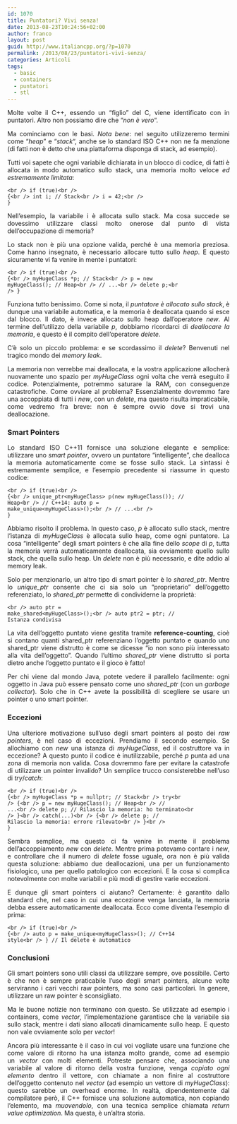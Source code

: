 ```yaml
---
id: 1070
title: Puntatori? Vivi senza!
date: 2013-08-23T10:24:56+02:00
author: franco
layout: post
guid: http://www.italiancpp.org/?p=1070
permalink: /2013/08/23/puntatori-vivi-senza/
categories: Articoli
tags:
  - basic
  - containers
  - puntatori
  - stl
---
```

<p style="text-align: justify;">
  Molte volte il C++, essendo un &#8220;figlio&#8221; del C, viene identificato con in puntatori. Altro non possiamo dire che &#8220;<em>non è vero</em>&#8220;.
</p>

<p style="text-align: justify;">
  Ma cominciamo con le basi. <em>Nota bene</em>: nel seguito utilizzeremo termini come &#8220;<em>heap</em>&#8221; e &#8220;<em>stack</em>&#8220;, anche se lo standard ISO C++ non ne fa menzione (di fatti non è detto che una piattaforma disponga di stack, ad esempio).
</p>

<p style="text-align: justify;">
  Tutti voi sapete che ogni variabile dichiarata in un blocco di codice, di fatti è allocata in modo automatico sullo stack, una memoria molto veloce <i>ed estremamente limitata</i>:
</p>

<code lang="cpp" escaped="true">&lt;br />
if (true)&lt;br />
{&lt;br />
    int i; // Stack&lt;br />
    i = 42;&lt;br />
}</code>

<p style="text-align: justify;">
  Nell&#8217;esempio, la variabile i è allocata sullo stack. Ma cosa succede se dovessimo utilizzare classi molto onerose dal punto di vista dell&#8217;occupazione di memoria?
</p>

<p style="text-align: justify;">
  Lo stack non è più una opzione valida, perché è una memoria preziosa. Come hanno insegnato, è necessario allocare tutto sullo <em>heap</em>. E questo sicuramente vi fa venire in mente i puntatori:
</p>

<code lang="cpp" escaped="true">&lt;br />
if (true)&lt;br />
{&lt;br />
    myHugeClass *p;        // Stack&lt;br />
    p = new myHugeClass(); // Heap&lt;br />
    // ...&lt;br />
    delete p;&lt;br />
}</code>

<p style="text-align: justify;">
  Funziona tutto benissimo. Come si nota, il <em>puntatore è allocato sullo stack</em>, è dunque una variabile automatica, e la memoria è deallocata quando si esce dal blocco. Il dato, è invece allocato sullo heap dall&#8217;operatore <em>new</em>. Al termine dell&#8217;utilizzo della variabile <em>p</em>, dobbiamo ricordarci di <em>deallocare la memoria</em>, e questo è il compito dell&#8217;operatore <em>delete</em>.
</p>

<p style="text-align: justify;">
  C&#8217;è solo un piccolo problema: e se scordassimo il <em>delete</em>? Benvenuti nel tragico mondo dei <em>memory leak</em>.
</p>

<p style="text-align: justify;">
  La memoria non verrebbe mai deallocata, e la vostra applicazione allocherà nuovamente uno spazio per <em>myHugeClass</em> ogni volta che verrà eseguito il codice. Potenzialmente, potremmo saturare la RAM, con conseguenze catastrofiche. Come ovviare al problema? Essenzialmente dovremmo fare una accoppiata di tutti i <em>new</em>, con un <em>delete</em>, ma questo risulta impraticabile, come vedremo fra breve: non è sempre ovvio dove si trovi una deallocazione.
</p>

<h3 style="text-align: justify;">
  Smart Pointers
</h3>

<p style="text-align: justify;">
  Lo standard ISO C++11 fornisce una soluzione elegante e semplice: utilizzare uno <em>smart pointer</em>, ovvero un puntatore &#8220;intelligente&#8221;, che dealloca la memoria automaticamente come se fosse sullo stack. La sintassi è estremamente semplice, e l&#8217;esempio precedente si riassume in questo codice:
</p>

<code lang="cpp" escaped="true">&lt;br />
if (true)&lt;br />
{&lt;br />
    unique_ptr&lt;myHugeClass&gt; p(new myHugeClass()); // Heap&lt;br />
    // C++14: auto p = make_unique&lt;myHugeClass&gt;();&lt;br />
    // ...&lt;br />
}</code>

<p style="text-align: justify;">
  Abbiamo risolto il problema. In questo caso, <i>p</i> è allocato sullo stack, mentre l&#8217;istanza di <em>myHugeClass</em> è allocata sullo heap, come ogni puntatore. La cosa &#8220;intelligente&#8221; degli smart pointers è che alla fine dello <em>scope </em>di <em>p</em>, tutta la memoria verrà automaticamente deallocata, sia ovviamente quello sullo stack, che quella sullo heap. Un <em>delete</em> non è più necessario, e dite addio al memory leak.
</p>

<p style="text-align: justify;">
  Solo per menzionarlo, un altro tipo di smart pointer è lo <em>shared_ptr</em>. Mentre lo <em>unique_ptr</em> consente che ci sia solo un &#8220;proprietario&#8221; dell&#8217;oggetto referenziato, lo <em>shared_ptr</em> permette di condividerne la proprietà:
</p>

<code lang="cpp" escaped="true">&lt;br />
auto ptr = make_shared&lt;myHugeClass&gt;();&lt;br />
auto ptr2 = ptr; // Istanza condivisa</code>

<p style="text-align: justify;">
  La vita dell&#8217;oggetto puntato viene gestita tramite <strong>reference-counting</strong>, cioè si contano quanti shared_ptr referenziano l&#8217;oggetto puntato e quando uno shared_ptr viene distrutto è come se dicesse &#8220;io non sono più interessato alla vita dell&#8217;oggetto&#8221;. Quando l&#8217;ultimo <em>shared_ptr</em> viene distrutto si porta dietro anche l&#8217;oggetto puntato e il gioco è fatto!
</p>

<p style="text-align: justify;">
  Per chi viene dal mondo Java, potete vedere il parallelo facilmente: ogni oggetto in Java può essere pensato come uno <em>shared_ptr</em> (con un <em>garbage collector</em>). Solo che in C++ avete la possibilità di scegliere se usare un pointer o uno smart pointer.
</p>

<h3 style="text-align: justify;">
  Eccezioni
</h3>

<p style="text-align: justify;">
  Una ulteriore motivazione sull&#8217;uso degli smart pointers al posto dei <em>raw pointers</em>, è nel caso di eccezioni. Prendiamo il secondo esempio. Se allochiamo con <i>new</i> una istanza di <em>myHugeClass</em>, ed il costruttore va in eccezione? A questo punto il codice è inutilizzabile, perché <em>p</em> punta ad una zona di memoria non valida. Cosa dovremmo fare per evitare la catastrofe di utilizzare un pointer invalido? Un semplice trucco consisterebbe nell&#8217;uso di <em>try</em>/<em>catch</em>:
</p>

<code lang="cpp" escaped="true">&lt;br />
if (true)&lt;br />
{&lt;br />
    myHugeClass *p = nullptr;   // Stack&lt;br />
    try&lt;br />
    {&lt;br />
        p = new myHugeClass(); // Heap&lt;br />
        // ...&lt;br />
        delete p;              // Rilascio la memoria: ho terminato&lt;br />
    }&lt;br />
    catch(...)&lt;br />
    {&lt;br />
        delete p;              // Rilascio la memoria: errore rilevato&lt;br />
    }&lt;br />
}</code>

<p style="text-align: justify;">
  Sembra semplice, ma questo ci fa venire in mente il problema dell&#8217;accoppiamento <em>new</em> con <em>delete</em>. Mentre prima potevamo contare i <em>new</em>, e controllare che il numero di <em>delete</em> fosse uguale, ora non è più valida questa soluzione: abbiamo due deallocazioni, una per un funzionamento fisiologico, una per quello patologico con eccezioni. E la cosa si complica notevolmente con molte variabili e più modi di gestire varie eccezioni.
</p>

<p style="text-align: justify;">
  E dunque gli smart pointers ci aiutano? Certamente: è garantito dallo standard che, nel caso in cui una eccezione venga lanciata, la memoria debba essere automaticamente deallocata. Ecco come diventa l&#8217;esempio di prima:
</p>

<code lang="cpp" escaped="true">&lt;br />
if (true)&lt;br />
{&lt;br />
    auto p = make_unique&lt;myHugeClass&gt;(); // C++14 style&lt;br />
} // Il delete è automatico</code>

<h3 style="text-align: justify;">
  Conclusioni
</h3>

<p style="text-align: justify;">
  Gli smart pointers sono utili classi da utilizzare sempre, ove possibile. Certo è che non è sempre praticabile l&#8217;uso degli smart pointers, alcune volte serviranno i cari vecchi raw pointers, ma sono casi particolari. In genere, utilizzare un raw pointer è sconsigliato.
</p>

<p style="text-align: justify;">
  Ma le buone notizie non terminano con questo. Se utilizzate ad esempio i containers, come <em>vector</em>, l&#8217;implementazione garantisce che la variabile sia sullo stack, mentre i dati siano allocati dinamicamente sullo heap. E questo non vale ovviamente solo per <em>vector</em>!
</p>

<p style="text-align: justify;">
  Ancora più interessante è il caso in cui voi vogliate usare una funzione che come valore di ritorno ha una istanza molto grande, come ad esempio un <em>vector</em> con molti elementi. Potreste pensare che, associando una variabile al valore di ritorno della vostra funzione, venga <em>copiato ogni elemento</em> dentro il vettore, con chiamate a non finire al costruttore dell&#8217;oggetto contenuto nel <em>vector </em>(ad esempio un vettore di <em>myHugeClass</em>): questo sarebbe un overhead enorme. In realtà, dipendentemente dal compilatore però, il C++ fornisce una soluzione automatica, non copiando l&#8217;elemento, ma <em>muovendolo</em>, con una tecnica semplice chiamata <em>return value optimization</em>. Ma questa, è un&#8217;altra storia.
</p>